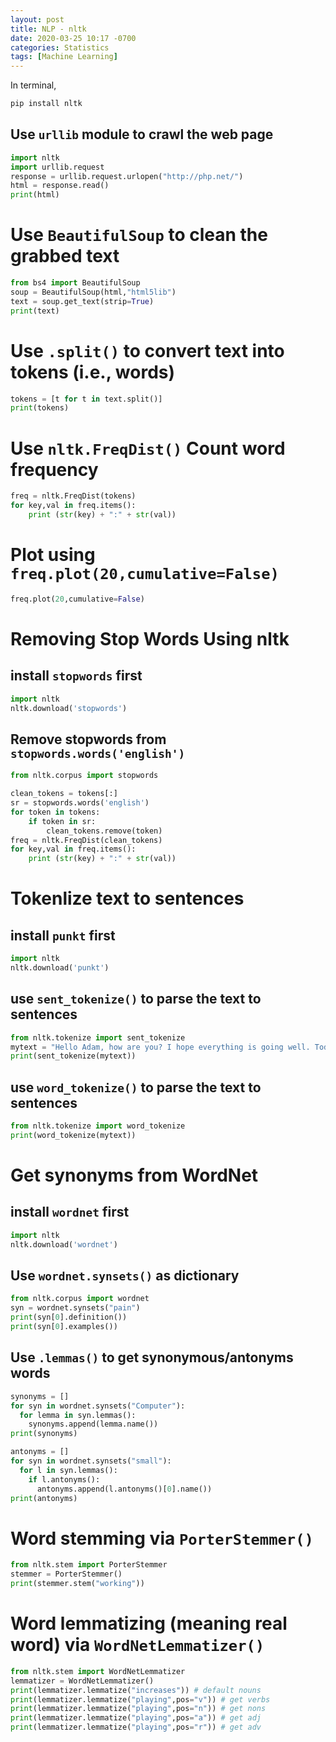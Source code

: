 ```yaml
---
layout: post
title: NLP - nltk
date: 2020-03-25 10:17 -0700
categories: Statistics
tags: [Machine Learning]
---
```


In terminal,
```bash
pip install nltk
```

## Use `urllib` module to crawl the web page
```python
import nltk
import urllib.request
response = urllib.request.urlopen("http://php.net/")
html = response.read()
print(html)
```

# Use `BeautifulSoup` to clean the grabbed text
```python
from bs4 import BeautifulSoup
soup = BeautifulSoup(html,"html5lib")
text = soup.get_text(strip=True)
print(text)
```

# Use `.split()` to convert text into tokens (i.e., words)

```python
tokens = [t for t in text.split()]
print(tokens)
```

# Use `nltk.FreqDist()` Count word frequency
```python
freq = nltk.FreqDist(tokens)
for key,val in freq.items():
    print (str(key) + ":" + str(val))
```


# Plot using `freq.plot(20,cumulative=False)`
```python
freq.plot(20,cumulative=False)
```

# Removing Stop Words Using nltk

## install `stopwords` first
```python
import nltk
nltk.download('stopwords')
```

## Remove stopwords from `stopwords.words('english')`
```python
from nltk.corpus import stopwords

clean_tokens = tokens[:]
sr = stopwords.words('english')
for token in tokens:
    if token in sr:
        clean_tokens.remove(token)
freq = nltk.FreqDist(clean_tokens)
for key,val in freq.items():
    print (str(key) + ":" + str(val))
```

# Tokenlize text to sentences

## install `punkt` first

```python
import nltk
nltk.download('punkt')
```

## use `sent_tokenize()` to parse the text to sentences
```python
from nltk.tokenize import sent_tokenize
mytext = "Hello Adam, how are you? I hope everything is going well. Today is a good day, see you dude."
print(sent_tokenize(mytext))
```

## use `word_tokenize()` to parse the text to sentences
```python
from nltk.tokenize import word_tokenize
print(word_tokenize(mytext))
```

# Get synonyms from WordNet

## install `wordnet` first

```python
import nltk
nltk.download('wordnet')
```

## Use `wordnet.synsets()` as dictionary
```python
from nltk.corpus import wordnet
syn = wordnet.synsets("pain")
print(syn[0].definition())
print(syn[0].examples())
```


## Use `.lemmas()` to get synonymous/antonyms words
```python
synonyms = []
for syn in wordnet.synsets("Computer"):
  for lemma in syn.lemmas():
    synonyms.append(lemma.name())
print(synonyms)

antonyms = []
for syn in wordnet.synsets("small"):
  for l in syn.lemmas():
    if l.antonyms():
      antonyms.append(l.antonyms()[0].name())
print(antonyms)
```

# Word stemming via `PorterStemmer()`

```python
from nltk.stem import PorterStemmer
stemmer = PorterStemmer()
print(stemmer.stem("working"))
```

# Word lemmatizing (meaning real word) via `WordNetLemmatizer()`

```python
from nltk.stem import WordNetLemmatizer
lemmatizer = WordNetLemmatizer()
print(lemmatizer.lemmatize("increases")) # default nouns
print(lemmatizer.lemmatize("playing",pos="v")) # get verbs
print(lemmatizer.lemmatize("playing",pos="n")) # get nons
print(lemmatizer.lemmatize("playing",pos="a")) # get adj
print(lemmatizer.lemmatize("playing",pos="r")) # get adv
```
